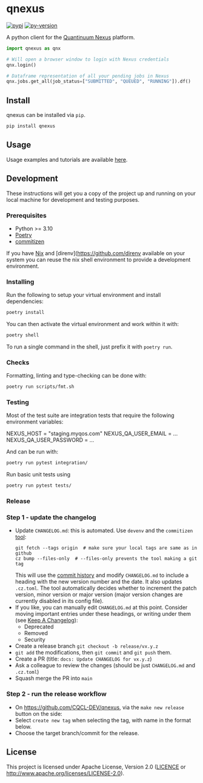 # qnexus



[![pypi][]](https://pypi.org/project/qnexus/)
[![py-version][]](https://pypi.org/project/qnexus/)

  [py-version]: https://img.shields.io/pypi/pyversions/qnexus
  [pypi]: https://img.shields.io/pypi/v/qnexus

A python client for the [Quantinuum Nexus](https://nexus.quantinuum.com) platform.

```python
import qnexus as qnx

# Will open a browser window to login with Nexus credentials
qnx.login()

# Dataframe representation of all your pending jobs in Nexus
qnx.jobs.get_all(job_status=["SUBMITTED", "QUEUED", "RUNNING"]).df()
```


## Install

qnexus can be installed via `pip`.

```sh
pip install qnexus
```


## Usage

Usage examples and tutorials are available [here][examples].

[examples]: ./examples/


## Development

These instructions will get you a copy of the project up and running on your local machine for development and testing purposes.

### Prerequisites

- Python >= 3.10
- [Poetry](https://python-poetry.org/docs/#installation)
- [commitizen](https://commitizen-tools.github.io/commitizen/)

If you have [Nix](https://zero-to-nix.com/start/install) and [direnv](https://github.com/direnv available on your system you can reuse the nix shell environment to provide a development environment.

### Installing

Run the following to setup your virtual environment and install dependencies:

```sh
poetry install
```

You can then activate the virtual environment and work within it with:

```sh
poetry shell
```

To run a single command in the shell, just prefix it with `poetry run`.


### Checks

Formatting, linting and type-checking can be done with:

```sh
poetry run scripts/fmt.sh
```

### Testing

Most of the test suite are integration tests that require the following environment variables:

NEXUS_HOST = "staging.myqos.com"
NEXUS_QA_USER_EMAIL = ...
NEXUS_QA_USER_PASSWORD = ...

And can be run with:

```sh
poetry run pytest integration/
```

Run basic unit tests using

```sh
poetry run pytest tests/
```

### Release

### Step 1 - update the changelog

- Update `CHANGELOG.md`: this is automated. Use `devenv` and the `commitizen` [tool](https://commitizen-tools.github.io/commitizen/):
  ```
  git fetch --tags origin  # make sure your local tags are same as in github
  cz bump --files-only  # --files-only prevents the tool making a git tag
  ```
  This will use the [commit history](https://www.conventionalcommits.org/) and modify `CHANGELOG.md` to include a heading with the new version number and the date. It also updates `.cz.toml`. The tool automatically decides whether to increment the patch version, minor version or major version (major version changes are currently disabled in its config file).
- If you like, you can manually edit `CHANGELOG.md` at this point. Consider moving important entries under these headings, or writing under them (see [Keep A Changelog](https://keepachangelog.com/en/1.1.0/#how)):
  - Deprecated
  - Removed
  - Security
- Create a release branch `git checkout -b release/vx.y.z`
- `git add` the modifications, then `git commit` and `git push` them.
- Create a PR (title: `docs: Update CHANGELOG for vx.y.z`)
- Ask a colleague to review the changes (should be just `CHANGELOG.md` and `.cz.toml`)
- Squash merge the PR into `main`

### Step 2 - run the release workflow

- On https://github.com/CQCL-DEV/qnexus, via the `make new release` button on the side:
- Select `create new tag` when selecting the tag, with name in the format below.
- Choose the target branch/commit for the release.


## License

This project is licensed under Apache License, Version 2.0 ([LICENCE][] or http://www.apache.org/licenses/LICENSE-2.0).

  [LICENCE]: ./LICENCE